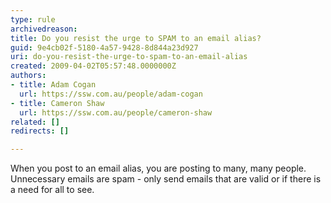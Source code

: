 ```yaml
---
type: rule
archivedreason: 
title: Do you resist the urge to SPAM to an email alias?
guid: 9e4cb02f-5180-4a57-9428-8d844a23d927
uri: do-you-resist-the-urge-to-spam-to-an-email-alias
created: 2009-04-02T05:57:48.0000000Z
authors:
- title: Adam Cogan
  url: https://ssw.com.au/people/adam-cogan
- title: Cameron Shaw
  url: https://ssw.com.au/people/cameron-shaw
related: []
redirects: []

---
```



When you post to an email alias, you are posting to many, many people. Unnecessary emails are spam - only send emails that are valid or if there is a need for all to see.
<br><excerpt class='endintro'></excerpt><br>



